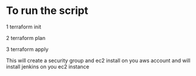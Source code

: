 # To run the script 


1 terraform init

2 terraform plan

3 terraform apply


This will create a security group and ec2 install on you aws account and will install jenkins on you ec2 instance
